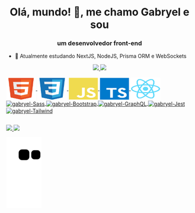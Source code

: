 <h1 align="center">Olá, mundo! 👋, me chamo Gabryel e sou</h1>
<h3 align="center">um desenvolvedor front-end</h3>

- 🌱 Atualmente estudando NextJS, NodeJS, Prisma ORM e WebSockets

<div align="center">
  <a href="https://github.com/valvanogabryel">
  <img height="180em" src="https://github-readme-stats.vercel.app/api?username=valvanogabryel&show_icons=true&theme=dracula&include_all_commits=true&count_private=true"/>
  <img height="180em" src="https://github-readme-stats.vercel.app/api/top-langs/?username=valvanogabryel&layout=compact&langs_count=7&theme=dracula"/>
</div>
  
  <div style="display: inline_block"><br>
    <img align="center" alt="gabryel-HTML" height="60" width="80" src="https://raw.githubusercontent.com/devicons/devicon/master/icons/html5/html5-original.svg">
     <img align="center" alt="gabryel-CSS" height="60" width="80" src="https://raw.githubusercontent.com/devicons/devicon/master/icons/css3/css3-original.svg">
  <img align="center" alt="gabryel-Js" height="60" width="80" src="https://raw.githubusercontent.com/devicons/devicon/master/icons/javascript/javascript-plain.svg">
  <img align="center" alt="gabryel-Ts" height="60" width="80" src="https://raw.githubusercontent.com/devicons/devicon/master/icons/typescript/typescript-plain.svg">
  <img align="center" alt="gabryel-React" height="60" width="80" src="https://raw.githubusercontent.com/devicons/devicon/master/icons/react/react-original.svg">
  <img align="center" alt="gabryel-Sass" height="60" width="80" src="https://cdn.jsdelivr.net/gh/devicons/devicon/icons/sass/sass-original.svg" />
  <img align="center" alt="gabryel-Bootstrap" height="60" width="80" src="https://cdn.jsdelivr.net/gh/devicons/devicon/icons/bootstrap/bootstrap-original.svg" />
  <img align="center" alt="gabryel-GraphQL" height="60" width="80" src="https://cdn.jsdelivr.net/gh/devicons/devicon/icons/graphql/graphql-plain.svg" />
  <img align="center" alt="gabryel-Jest" height="60" width="80" src="https://cdn.jsdelivr.net/gh/devicons/devicon/icons/jest/jest-plain.svg" />
  <img align="center" alt="gabryel-Tailwind" height="60" width="80"  src="https://cdn.jsdelivr.net/gh/devicons/devicon/icons/tailwindcss/tailwindcss-plain.svg" /> 
</div>
  
  ##
 
<div> 

  <a href = "mailto:valvanogabryel@gmail.com">
    <img src="https://img.shields.io/badge/-Gmail-%23333?style=for-the-badge&logo=gmail&logoColor=white" target="_blank">
  </a>
  <a href="https://www.linkedin.com/in/gabryel-valvano-94338a204" target="_blank">
    <img src="https://img.shields.io/badge/-LinkedIn-%230077B5?style=for-the-badge&logo=linkedin&logoColor=white">
  </a> 

  ![Snake animation](https://github.com/valvanogabryel/valvanogabryel/blob/output/github-contribution-grid-snake.svg)
 
</div>
